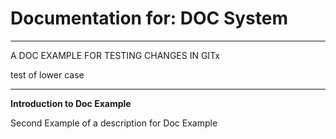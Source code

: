 # Documentation for: DOC System

---

A DOC EXAMPLE FOR TESTING CHANGES IN GITx

test of lower case 

---

**Introduction to Doc Example**

Second Example of a description for Doc Example
